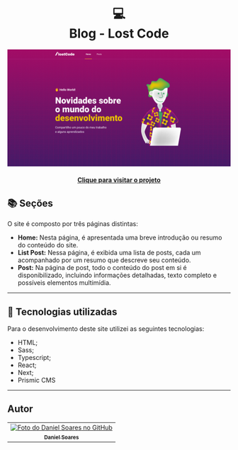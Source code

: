 <h1 align="center">
  💻<br>Blog - Lost Code
</h1>

![Resultado final do projeto](public/preview.png)

<h4 align="center"><a href="https://lostcode-blog-ten-liard.vercel.app/">Clique para visitar o projeto</a></h4>

## 📚 Seções

O site é composto por três páginas distintas:

- **Home:** Nesta página, é apresentada uma breve introdução ou resumo do conteúdo do site.
- **List Post:** Nessa página, é exibida uma lista de posts, cada um acompanhado por um resumo que descreve seu conteúdo.
- **Post:** Na página de post, todo o conteúdo do post em si é disponibilizado, incluindo informações detalhadas, texto completo e possíveis elementos multimídia.

---

## 💼 Tecnologias utilizadas

Para o desenvolvimento deste site utilizei as seguintes tecnologias:

- HTML;
- Sass;
- Typescript;
- React;
- Next;
- Prismic CMS

---

<h2>Autor</h2>

<table>
  <tr>
    <td align="center">
      <a href="https://github.com/daniel-soaress">
        <img src="https://avatars.githubusercontent.com/u/27651005?v=4" width="100px;" alt="Foto do Daniel Soares no GitHub"/><br>
        <sub>
          <b>Daniel Soares</b>
        </sub>
      </a>
    </td>
  </tr>
</table>
